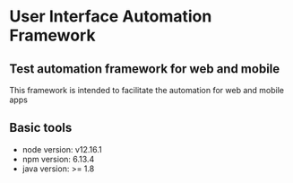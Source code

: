 # User Interface Automation Framework
 
 ## Test automation framework for web and mobile
 
 This framework is intended to facilitate the automation for web and mobile apps
 
 
 ## Basic tools

 - node version: v12.16.1
 - npm version: 6.13.4
 - java version: >= 1.8
